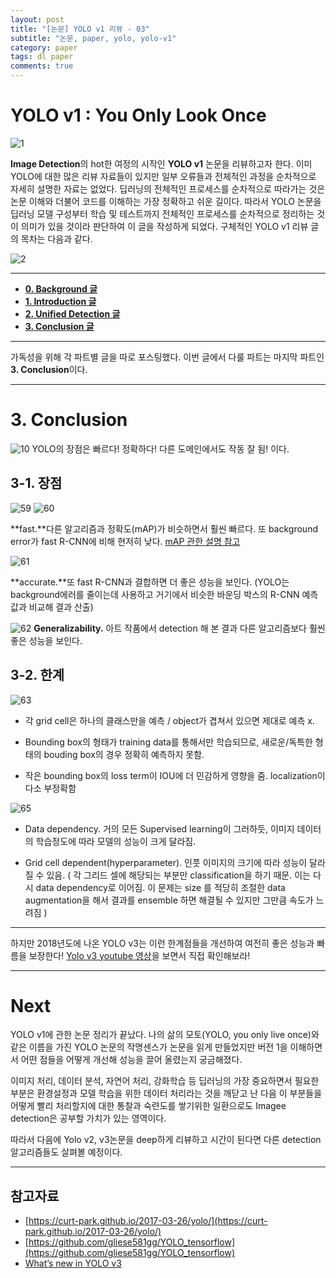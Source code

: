 ```yaml
---
layout: post
title: "[논문] YOLO v1 리뷰 - 03" 
subtitle: "논문, paper, yolo, yolo-v1"
category: paper
tags: dl paper
comments: true
---
```



# YOLO v1 : You Only Look Once

![1](https://user-images.githubusercontent.com/24144491/46718830-6c194400-cca7-11e8-8c5f-5fd3f61c123e.png)

**Image Detection**의 hot한 여정의 시작인 **YOLO v1** 논문을 리뷰하고자 한다. 이미 YOLO에 대한 많은 리뷰 자료들이 있지만 일부 오류들과 전체적인 과정을 순차적으로 자세히 설명한 자료는 없었다. 딥러닝의 전체적인 프로세스를 순차적으로 따라가는 것은 논문 이해와 더불어 코드를 이해하는 가장 정확하고 쉬운 길이다. 따라서 YOLO 논문을 딥러닝 모델 구성부터 학습 및 테스트까지 전체적인 프로세스를 순차적으로 정리하는 것이 의미가 있을 것이라 판단하여 이 글을 작성하게 되었다. 구체적인 YOLO v1 리뷰 글의 목차는 다음과 같다. 

![2](https://user-images.githubusercontent.com/24144491/46718831-6cb1da80-cca7-11e8-866b-56e8fb3fac13.png)

___
- **[0. Background 글](https://taeu.github.io/paper/2018/10/10/deeplearning-paper-yolo1-01/)**
- **[1. Introduction 글](https://taeu.github.io/paper/2018/10/10/deeplearning-paper-yolo1-01/)**
- **[2. Unified Detection 글](https://taeu.github.io/paper/2018/10/10/deeplearning-paper-yolo1-02/)**
- **[3. Conclusion 글](https://taeu.github.io/paper/2018/10/10/deeplearning-paper-yolo1-03/)**


___

가독성을 위해 각 파트별 글을 따로 포스팅했다. 이번 글에서 다룰 파트는 마지막 파트인 **3. Conclusion**이다.

___

# 3. Conclusion

![10](https://user-images.githubusercontent.com/24144491/46719964-3590f880-ccaa-11e8-848e-1ee3d8b518c0.png)
YOLO의 장점은 빠르다! 정확하다! 다른 도메인에서도 작동 잘 됨! 이다.


## 3-1. 장점

![59](https://user-images.githubusercontent.com/24144491/46719982-3e81ca00-ccaa-11e8-87db-e7d4b3b86d3d.png)
![60](https://user-images.githubusercontent.com/24144491/46719774-bdc2ce00-cca9-11e8-92dc-9e802956da93.png)

**fast.**다른 알고리즘과 정확도(mAP)가 비슷하면서 훨씬 빠르다. 또 background error가 fast R-CNN에 비해 현저히 낮다.
[mAP 관한 설명 참고](https://datascience.stackexchange.com/questions/25119/how-to-calculate-map-for-detection-task-for-the-pascal-voc-challenge)

![61](https://user-images.githubusercontent.com/24144491/46719775-bdc2ce00-cca9-11e8-9431-df8ea07acd18.png)

**accurate.**또 fast R-CNN과 결합하면 더 좋은 성능을 보인다. (YOLO는 background에러를 줄이는데 사용하고 거기에서 비슷한 바운딩 박스의 R-CNN 예측값과 비교해 결과 산출)

![62](https://user-images.githubusercontent.com/24144491/46719776-be5b6480-cca9-11e8-8fc3-86bcec51e46c.png)
**Generalizability.** 아트 작품에서 detection 해 본 결과 다른 알고리즘보다 훨씬 좋은 성능을 보인다.

## 3-2. 한계

![63](https://user-images.githubusercontent.com/24144491/46719777-be5b6480-cca9-11e8-9568-dd3b124fe13c.png)

- 각 grid cell은 하나의 클래스만을 예측 / object가 겹쳐서 있으면 제대로 예측 x.

- Bounding box의 형태가 training data를 통해서만 학습되므로, 새로운/독특한 형태의 bouding box의 경우 정확히 예측하지 못함.

- 작은 bounding box의 loss term이 IOU에 더 민감하게 영향을 줌. localization이 다소 부정확함

![65](https://user-images.githubusercontent.com/24144491/46719773-bd2a3780-cca9-11e8-95d2-e17e4f333e43.png)

- Data dependency. 거의 모든 Supervised learning이 그러하듯, 이미지 데이터의 학습정도에 따라 모델의 성능이 크게 달라짐.

- Grid cell dependent(hyperparameter). 인풋 이미지의 크기에 따라 성능이 달라질 수 있음. ( 각 그리드 셀에 해당되는 부분만 classification을 하기 때문. 이는 다시 data dependency로 이어짐. 이 문제는 size 를 적당히 조절한 data augmentation을 해서 결과를 ensemble 하면 해결될 수 있지만 그만큼 속도가 느려짐 )


___

하지만 2018년도에 나온 YOLO v3는 이런 한계점들을 개선하여 여전히 좋은 성능과 빠름을 보장한다! [Yolo v3 youtube 영상](https://www.youtube.com/watch?v=MPU2HistivI)을 보면서 직접 확인해보라!

___
# Next
YOLO v1에 관한 논문 정리가 끝났다. 나의 삶의 모토(YOLO, you only live once)와 같은 이름을 가진 YOLO 논문의 작명센스가 논문을 읽게 만들었지만 버전 1을 이해하면서 어떤 점들을 어떻게 개선해 성능을 끌어 올렸는지 궁금해졌다.

이미지 처리, 데이터 분석, 자연어 처리, 강화학습 등 딥러닝의 가장 중요하면서 필요한 부분은 환경설정과 모델 학습을 위한 데이터 처리라는 것을 깨닫고 난 다음 이 부분들을 어떻게 빨리 처리할지에 대한 통찰과 숙련도를 쌓기위한 일환으로도 Imagee detection은 공부할 가치가 있는 영역이다.

따라서 다음에 Yolo v2, v3논문을 deep하게 리뷰하고 시간이 된다면 다른 detection 알고리즘들도 살펴볼 예정이다.


___
## 참고자료

- [https://curt-park.github.io/2017-03-26/yolo/](https://curt-park.github.io/2017-03-26/yolo/)
- [https://github.com/gliese581gg/YOLO_tensorflow](https://github.com/gliese581gg/YOLO_tensorflow)
- [What’s new in YOLO v3](https://towardsdatascience.com/yolo-v3-object-detection-53fb7d3bfe6b)
